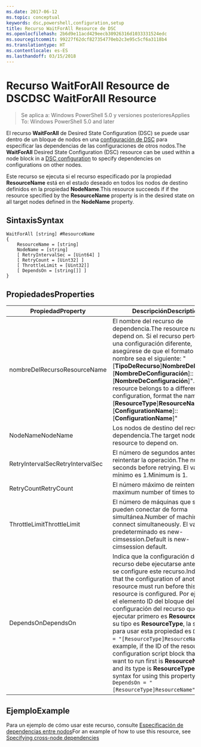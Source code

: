 ```yaml
---
ms.date: 2017-06-12
ms.topic: conceptual
keywords: dsc,powershell,configuration,setup
title: Recurso WaitForAll Resource de DSC
ms.openlocfilehash: 2b6d9e11acd429eecb30926316d1033331524edc
ms.sourcegitcommit: 99227f62dcf827354770eb2c3e95c5cf6a3118b4
ms.translationtype: HT
ms.contentlocale: es-ES
ms.lasthandoff: 03/15/2018
---
```

# <a name="dsc-waitforall-resource"></a><span data-ttu-id="e6dc3-103">Recurso WaitForAll Resource de DSC</span><span class="sxs-lookup"><span data-stu-id="e6dc3-103">DSC WaitForAll Resource</span></span>

> <span data-ttu-id="e6dc3-104">Se aplica a: Windows PowerShell 5.0 y versiones posteriores</span><span class="sxs-lookup"><span data-stu-id="e6dc3-104">Applies To: Windows PowerShell 5.0 and later</span></span>

<span data-ttu-id="e6dc3-105">El recurso **WaitForAll** de Desired State Configuration (DSC) se puede usar dentro de un bloque de nodos en una [configuración de DSC](configurations.md) para especificar las dependencias de las configuraciones de otros nodos.</span><span class="sxs-lookup"><span data-stu-id="e6dc3-105">The **WaitForAll** Desired State Configuration (DSC) resource can be used within a node block in a [DSC configuration](configurations.md) to specify dependencies on configurations on other nodes.</span></span>

<span data-ttu-id="e6dc3-106">Este recurso se ejecuta si el recurso especificado por la propiedad **ResourceName** está en el estado deseado en todos los nodos de destino definidos en la propiedad **NodeName**.</span><span class="sxs-lookup"><span data-stu-id="e6dc3-106">This resource succeeds if if the resource specified by the **ResourceName** property is in the desired state on all target nodes defined in the **NodeName** property.</span></span>


## <a name="syntax"></a><span data-ttu-id="e6dc3-107">Sintaxis</span><span class="sxs-lookup"><span data-stu-id="e6dc3-107">Syntax</span></span>

```
WaitForAll [string] #ResourceName
{
    ResourceName = [string]
    NodeName = [string]
    [ RetryIntervalSec = [Uint64] ]
    [ RetryCount = [Uint32] ] 
    [ ThrottleLimit = [Uint32]]
    [ DependsOn = [string[]] ]
}
```

## <a name="properties"></a><span data-ttu-id="e6dc3-108">Propiedades</span><span class="sxs-lookup"><span data-stu-id="e6dc3-108">Properties</span></span>

|  <span data-ttu-id="e6dc3-109">Propiedad</span><span class="sxs-lookup"><span data-stu-id="e6dc3-109">Property</span></span>  |  <span data-ttu-id="e6dc3-110">Descripción</span><span class="sxs-lookup"><span data-stu-id="e6dc3-110">Description</span></span>   | 
|---|---| 
| <span data-ttu-id="e6dc3-111">nombreDelRecurso</span><span class="sxs-lookup"><span data-stu-id="e6dc3-111">ResourceName</span></span>| <span data-ttu-id="e6dc3-112">El nombre del recurso de dependencia.</span><span class="sxs-lookup"><span data-stu-id="e6dc3-112">The resource name to depend on.</span></span> <span data-ttu-id="e6dc3-113">Si el recurso pertenece a una configuración diferente, asegúrese de que el formato del nombre sea el siguiente: "[__TipoDeRecurso__]__NombreDeRecurso__::[__NombreDeConfiguración__]::[__NombreDeConfiguración__]".</span><span class="sxs-lookup"><span data-stu-id="e6dc3-113">If this resource belongs to a different configuration, format the name as "[__ResourceType__]__ResourceName__::[__ConfigurationName__]::[__ConfigurationName__]"</span></span>| 
| <span data-ttu-id="e6dc3-114">NodeName</span><span class="sxs-lookup"><span data-stu-id="e6dc3-114">NodeName</span></span>| <span data-ttu-id="e6dc3-115">Los nodos de destino del recurso de dependencia.</span><span class="sxs-lookup"><span data-stu-id="e6dc3-115">The target nodes of the resource to depend on.</span></span>| 
| <span data-ttu-id="e6dc3-116">RetryIntervalSec</span><span class="sxs-lookup"><span data-stu-id="e6dc3-116">RetryIntervalSec</span></span>| <span data-ttu-id="e6dc3-117">El número de segundos antes de reintentar la operación.</span><span class="sxs-lookup"><span data-stu-id="e6dc3-117">The number of seconds before retrying.</span></span> <span data-ttu-id="e6dc3-118">El valor mínimo es 1.</span><span class="sxs-lookup"><span data-stu-id="e6dc3-118">Minimum is 1.</span></span>| 
| <span data-ttu-id="e6dc3-119">RetryCount</span><span class="sxs-lookup"><span data-stu-id="e6dc3-119">RetryCount</span></span>| <span data-ttu-id="e6dc3-120">El número máximo de reintentos.</span><span class="sxs-lookup"><span data-stu-id="e6dc3-120">The maximum number of times to retry.</span></span>| 
| <span data-ttu-id="e6dc3-121">ThrottleLimit</span><span class="sxs-lookup"><span data-stu-id="e6dc3-121">ThrottleLimit</span></span>| <span data-ttu-id="e6dc3-122">El número de máquinas que se pueden conectar de forma simultánea.</span><span class="sxs-lookup"><span data-stu-id="e6dc3-122">Number of machines to connect simultaneously.</span></span> <span data-ttu-id="e6dc3-123">El valor predeterminado es new-cimsession.</span><span class="sxs-lookup"><span data-stu-id="e6dc3-123">Default is new-cimsession default.</span></span>| 
| <span data-ttu-id="e6dc3-124">DependsOn</span><span class="sxs-lookup"><span data-stu-id="e6dc3-124">DependsOn</span></span> | <span data-ttu-id="e6dc3-125">Indica que la configuración de otro recurso debe ejecutarse antes de que se configure este recurso.</span><span class="sxs-lookup"><span data-stu-id="e6dc3-125">Indicates that the configuration of another resource must run before this resource is configured.</span></span> <span data-ttu-id="e6dc3-126">Por ejemplo, si el elemento ID del bloque del script de configuración del recurso que quiere ejecutar primero es __ResourceName__ y su tipo es __ResourceType__, la sintaxis para usar esta propiedad es `DependsOn = "[ResourceType]ResourceName"`.</span><span class="sxs-lookup"><span data-stu-id="e6dc3-126">For example, if the ID of the resource configuration script block that you want to run first is __ResourceName__ and its type is __ResourceType__, the syntax for using this property is `DependsOn = "[ResourceType]ResourceName"`.</span></span>|


## <a name="example"></a><span data-ttu-id="e6dc3-127">Ejemplo</span><span class="sxs-lookup"><span data-stu-id="e6dc3-127">Example</span></span>

<span data-ttu-id="e6dc3-128">Para un ejemplo de cómo usar este recurso, consulte [Especificación de dependencias entre nodos](crossNodeDependencies.md)</span><span class="sxs-lookup"><span data-stu-id="e6dc3-128">For an example of how to use this resource, see [Specifying cross-node dependencies](crossNodeDependencies.md)</span></span>


